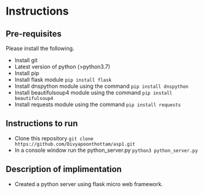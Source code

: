 # Instructions
## Pre-requisites
Please install the following.
* Install git 
* Latest version of python (>python3.7)
* Install pip
* Install flask module `pip install flask`
* Install dnspython module using the command `pip install dnspython`
* Install beautifulsoup4 module using the command `pip install beautifulsoup4`
* Install requests module using the command `pip install requests`

## Instructions to run
* Clone this repository `git clone https://github.com/Divyapoonthottam/asp1.git`
* In a console window run the python_server.py `python3 python_server.py`
## Description of implimentation
* Created a python server using flask micro web framework.